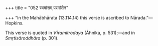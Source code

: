 +++
title = "052 स्वमांसम् परमांसेन"

+++
“In the Mahābhārata (13.114.14) this verse is ascribed to
Nārada.”—Hopkins.

This verse is quoted in *Vīramitrodaya* (Āhnika, p. 531);—and in
*Smṛtisāroddhāra* (p. 301).


